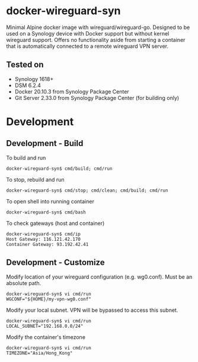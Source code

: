 # docker-wireguard-syn
Minimal Alpine docker image with wireguard/wireguard-go.  Designed to be used on a Synology device with Docker support but without kernel wireguard support.  Offers no functionality aside from starting a container that is automatically connected to a remote wireguard VPN server.

## Tested on
- Synology 1618+ 
- DSM 6.2.4
- Docker 20.10.3 from Synology Package Center
- Git Server 2.33.0 from Synology Package Center (for building only)

# Development

## Development - Build

To build and run
```
docker-wireguard-syn$ cmd/build; cmd/run
```
To stop, rebuild and run
```
docker-wireguard-syn$ cmd/stop; cmd/clean; cmd/build; cmd/run
```
To open shell into running container
```
docker-wireguard-syn$ cmd/bash
```
To check gateways (host and container)
```
docker-wireguard-syn$ cmd/ip
Host Gateway: 116.121.42.170
Container Gateway: 93.192.42.41
```

## Development - Customize  

Modify location of your wireguard configuration (e.g. wg0.conf).  Must be an absolute path.
```
docker-wireguard-syn$ vi cmd/run
WGCONF="${HOME}/my-vpn-wg0.conf"
```

Modify your local subnet.  VPN will be bypassed to access this subnet.
```
docker-wireguard-syn$ vi cmd/run
LOCAL_SUBNET="192.168.0.0/24"
```

Modify the container's timezone
```
docker-wireguard-syn$ vi cmd/run
TIMEZONE="Asia/Hong_Kong"
```
